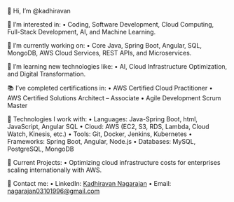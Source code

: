 👋 Hi, I’m @kadhiravan

👀 I’m interested in:
	•	Coding, Software Development, Cloud Computing, Full-Stack Development, AI, and Machine Learning.

🌱 I’m currently working on:
	•	Core Java, Spring Boot, Angular, SQL, MongoDB, AWS Cloud Services, REST APIs, and Microservices.

💞️ I’m learning new technologies like:
	•	AI, Cloud Infrastructure Optimization, and Digital Transformation.

📚 I’ve completed certifications in:
	•	AWS Certified Cloud Practitioner
	•	AWS Certified Solutions Architect – Associate
	•	Agile Development Scrum Master

🔧 Technologies I work with:
	•	Languages: Java-Spring Boot, html, JavaScript, Angular SQL
	•	Cloud: AWS (EC2, S3, RDS, Lambda, Cloud Watch, Kinesis, etc.)
	•	Tools: Git, Docker, Jenkins, Kubernetes
	•	Frameworks: Spring Boot, Angular, Node.js
	•	Databases: MySQL, PostgreSQL, MongoDB

📌 Current Projects:
	•	Optimizing cloud infrastructure costs for enterprises scaling internationally with AWS.

🔗 Contact me:
	•	LinkedIn: [Kadhiravan Nagarajan](https://www.linkedin.com/in/kadhiravan-nagarajan-fr/ )
	•	Email: nagarajan03101996@gmail.com
